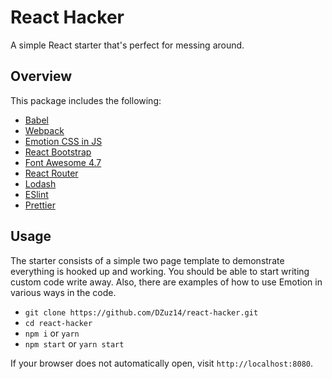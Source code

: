 # React Hacker

A simple React starter that's perfect for messing around.

## Overview

This package includes the following:

- [Babel](https://babeljs.io/docs/en/)
- [Webpack](https://webpack.js.org/concepts/)
- [Emotion CSS in JS](https://emotion.sh/docs/introduction)
- [React Bootstrap](https://react-bootstrap.github.io/components/alerts/)
- [Font Awesome 4.7](https://fontawesome.com/v4.7/icons/)
- [React Router](https://reactrouter.com/web/guides/quick-start)
- [Lodash](https://lodash.com/docs/4.17.15)
- [ESlint](https://eslint.org/docs/user-guide/configuring/)
- [Prettier](https://prettier.io/docs/en/index.html)

## Usage

The starter consists of a simple two page template to demonstrate everything is hooked up and working. You should be able to start writing custom code write away. Also, there are examples of how to use Emotion in various ways in the code.

- `git clone https://github.com/DZuz14/react-hacker.git`
- `cd react-hacker`
- `npm i` or `yarn`
- `npm start` or `yarn start`

If your browser does not automatically open, visit `http://localhost:8080`.
